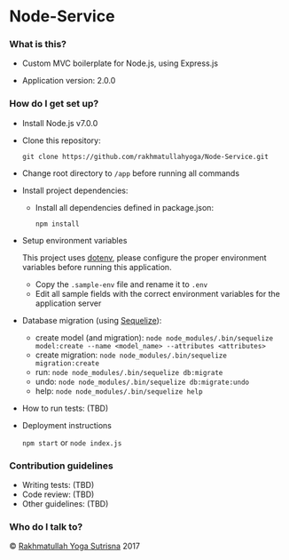 # Node-Service #

### What is this? ###

* Custom MVC boilerplate for Node.js, using Express.js

* Application version: 2.0.0

### How do I get set up? ###

* Install Node.js v7.0.0

* Clone this repository:

    `git clone https://github.com/rakhmatullahyoga/Node-Service.git`
    
* Change root directory to `/app` before running all commands
    
* Install project dependencies:
    
    - Install all dependencies defined in package.json:
    
        `npm install`
    
* Setup environment variables

    This project uses [dotenv](https://www.npmjs.com/package/dotenv), please configure the proper environment variables before running this application.
    
    - Copy the `.sample-env` file and rename it to `.env`
    - Edit all sample fields with the correct environment variables for the application server
    
* Database migration (using [Sequelize](http://docs.sequelizejs.com)):

    - create model (and migration): `node node_modules/.bin/sequelize model:create --name <model_name> --attributes <attributes>`
    - create migration: `node node_modules/.bin/sequelize migration:create`
    - run: `node node_modules/.bin/sequelize db:migrate`
    - undo: `node node_modules/.bin/sequelize db:migrate:undo`
    - help: `node node_modules/.bin/sequelize help`

* How to run tests: (TBD)

* Deployment instructions

    `npm start` or `node index.js`    

### Contribution guidelines ###

* Writing tests: (TBD)
* Code review: (TBD)
* Other guidelines: (TBD)

### Who do I talk to? ###

&copy; [Rakhmatullah Yoga Sutrisna](https://github.com/rakhmatullahyoga/) 2017